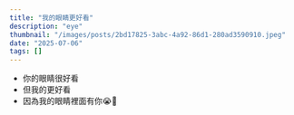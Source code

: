 ```yaml
---
title: "我的眼睛更好看"
description: "eye"
thumbnail: "/images/posts/2bd17825-3abc-4a92-86d1-280ad3590910.jpeg"
date: "2025-07-06"
tags: []
---
```

- 你的眼睛很好看
- 但我的更好看
- 因為我的眼睛裡面有你😭🫵
